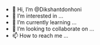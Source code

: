 - 👋 Hi, I’m @Dikshantdonhoni
- 👀 I’m interested in ...
- 🌱 I’m currently learning ...
- 💞️ I’m looking to collaborate on ...
- 📫 How to reach me ...

<!---
Dikshantdonhoni/Dikshantdonhoni is a ✨ special ✨ repository because its `README.md` (this file) appears on your GitHub profile.
You can click the Preview link to take a look at your changes.
--->
